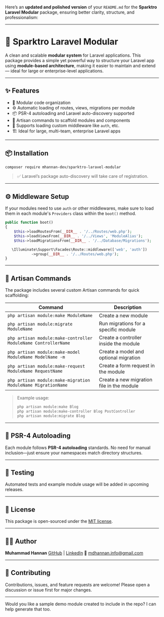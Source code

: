 Here’s an **updated and polished version** of your `README.md` for the **Sparktro Laravel Modular** package, ensuring better clarity, structure, and professionalism:

---

# 🚀 Sparktro Laravel Modular

A clean and scalable **modular system** for Laravel applications. This package provides a simple yet powerful way to structure your Laravel app using **module-based architecture**, making it easier to maintain and extend — ideal for large or enterprise-level applications.

---

## ✨ Features

* 🧱 Modular code organization
* ⚙️ Automatic loading of routes, views, migrations per module
* 📦 PSR-4 autoloading and Laravel auto-discovery supported
* 🧩 Artisan commands to scaffold modules and components
* 🔐 Supports loading custom middleware like `auth`, etc.
* 🏗️ Ideal for large, multi-team, enterprise Laravel apps

---

## 📦 Installation

```bash
composer require mhannan-dev/sparktro-laravel-modular
```

> ✅ Laravel’s package auto-discovery will take care of registration.

---

## ⚙️ Middleware Setup

If your modules need to use `auth` or other middlewares, make sure to load them in each module's `Providers` class within the `boot()` method.

```php
public function boot()
{
    $this->loadRoutesFrom(__DIR__ . '/../Routes/web.php');
    $this->loadViewsFrom(__DIR__ . '/../Views', 'ModuleAlias');
    $this->loadMigrationsFrom(__DIR__ . '/../Database/Migrations');

   \Illuminate\Support\Facades\Route::middleware(['web', 'auth'])
            ->group(__DIR__ . '/../Routes/web.php');
}
```

---

## 🧪 Artisan Commands

The package includes several custom Artisan commands for quick scaffolding:

| Command                                                        | Description                               |
| -------------------------------------------------------------- | ----------------------------------------- |
| `php artisan module:make ModuleName`                           | Create a new module                       |
| `php artisan module:migrate ModuleName`                        | Run migrations for a specific module      |
| `php artisan module:make-controller ModuleName ControllerName` | Create a controller inside the module     |
| `php artisan module:make-model ModuleName ModelName -m`        | Create a model and optional migration     |
| `php artisan module:make-request ModuleName RequestName`       | Create a form request in the module       |
| `php artisan module:make-migration ModuleName MigrationName`   | Create a new migration file in the module |

> Example usage:
>
> ```bash
> php artisan module:make Blog
> php artisan module:make-controller Blog PostController
> php artisan module:migrate Blog
> ```

---

## 📂 PSR-4 Autoloading

Each module follows **PSR-4 autoloading** standards. No need for manual inclusion—just ensure your namespaces match directory structures.

---

## 🧪 Testing

Automated tests and example module usage will be added in upcoming releases.

---

## 📝 License

This package is open-sourced under the [MIT license](LICENSE).

---

## 👨‍💻 Author

**Muhammad Hannan**
[GitHub](https://github.com/mhannan-dev) | [LinkedIn](https://www.linkedin.com/in/mhannan44)
📧 [mdhannan.info@gmail.com](mailto:mdhannan.info@gmail.com)

---

## 🤝 Contributing

Contributions, issues, and feature requests are welcome!
Please open a discussion or issue first for major changes.

---

Would you like a sample demo module created to include in the repo? I can help generate that too.
